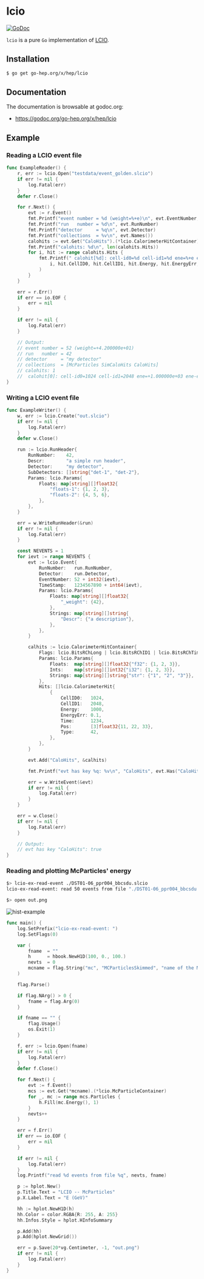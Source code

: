 # lcio

[![GoDoc](https://godoc.org/go-hep.org/x/hep/lcio?status.svg)](https://godoc.org/go-hep.org/x/hep/lcio)

`lcio` is a pure `Go` implementation of [LCIO](https://github.com/iLCSoft/LCIO).

## Installation

```sh
$ go get go-hep.org/x/hep/lcio
```

## Documentation

The documentation is browsable at godoc.org:

- https://godoc.org/go-hep.org/x/hep/lcio

## Example

### Reading a LCIO event file

[embedmd]:# (reader_test.go go /func ExampleReader/ /\n}/)
```go
func ExampleReader() {
	r, err := lcio.Open("testdata/event_golden.slcio")
	if err != nil {
		log.Fatal(err)
	}
	defer r.Close()

	for r.Next() {
		evt := r.Event()
		fmt.Printf("event number = %d (weight=%+e)\n", evt.EventNumber, evt.Weight())
		fmt.Printf("run   number = %d\n", evt.RunNumber)
		fmt.Printf("detector     = %q\n", evt.Detector)
		fmt.Printf("collections  = %v\n", evt.Names())
		calohits := evt.Get("CaloHits").(*lcio.CalorimeterHitContainer)
		fmt.Printf("calohits: %d\n", len(calohits.Hits))
		for i, hit := range calohits.Hits {
			fmt.Printf(" calohit[%d]: cell-id0=%d cell-id1=%d ene=%+e ene-err=%+e\n",
				i, hit.CellID0, hit.CellID1, hit.Energy, hit.EnergyErr,
			)
		}
	}

	err = r.Err()
	if err == io.EOF {
		err = nil
	}

	if err != nil {
		log.Fatal(err)
	}

	// Output:
	// event number = 52 (weight=+4.200000e+01)
	// run   number = 42
	// detector     = "my detector"
	// collections  = [McParticles SimCaloHits CaloHits]
	// calohits: 1
	//  calohit[0]: cell-id0=1024 cell-id1=2048 ene=+1.000000e+03 ene-err=+1.000000e-01
}
```

### Writing a LCIO event file

[embedmd]:# (writer_test.go go /func ExampleWriter/ /\n}/)
```go
func ExampleWriter() {
	w, err := lcio.Create("out.slcio")
	if err != nil {
		log.Fatal(err)
	}
	defer w.Close()

	run := lcio.RunHeader{
		RunNumber:    42,
		Descr:        "a simple run header",
		Detector:     "my detector",
		SubDetectors: []string{"det-1", "det-2"},
		Params: lcio.Params{
			Floats: map[string][]float32{
				"floats-1": {1, 2, 3},
				"floats-2": {4, 5, 6},
			},
		},
	}

	err = w.WriteRunHeader(&run)
	if err != nil {
		log.Fatal(err)
	}

	const NEVENTS = 1
	for ievt := range NEVENTS {
		evt := lcio.Event{
			RunNumber:   run.RunNumber,
			Detector:    run.Detector,
			EventNumber: 52 + int32(ievt),
			TimeStamp:   1234567890 + int64(ievt),
			Params: lcio.Params{
				Floats: map[string][]float32{
					"_weight": {42},
				},
				Strings: map[string][]string{
					"Descr": {"a description"},
				},
			},
		}

		calhits := lcio.CalorimeterHitContainer{
			Flags: lcio.BitsRChLong | lcio.BitsRChID1 | lcio.BitsRChTime | lcio.BitsRChNoPtr | lcio.BitsRChEnergyError,
			Params: lcio.Params{
				Floats:  map[string][]float32{"f32": {1, 2, 3}},
				Ints:    map[string][]int32{"i32": {1, 2, 3}},
				Strings: map[string][]string{"str": {"1", "2", "3"}},
			},
			Hits: []lcio.CalorimeterHit{
				{
					CellID0:   1024,
					CellID1:   2048,
					Energy:    1000,
					EnergyErr: 0.1,
					Time:      1234,
					Pos:       [3]float32{11, 22, 33},
					Type:      42,
				},
			},
		}

		evt.Add("CaloHits", &calhits)

		fmt.Printf("evt has key %q: %v\n", "CaloHits", evt.Has("CaloHits"))

		err = w.WriteEvent(&evt)
		if err != nil {
			log.Fatal(err)
		}
	}

	err = w.Close()
	if err != nil {
		log.Fatal(err)
	}

	// Output:
	// evt has key "CaloHits": true
}
```

### Reading and plotting McParticles' energy

```sh
$> lcio-ex-read-event ./DST01-06_ppr004_bbcsdu.slcio
lcio-ex-read-event: read 50 events from file "./DST01-06_ppr004_bbcsdu.slcio"

$> open out.png
```

![hist-example](https://codeberg.org/go-hep/hep/raw/branch/main/lcio/example/lcio-ex-read-event/out.png)

[embedmd]:# (example/lcio-ex-read-event/main.go go /func main/ /\n}/)
```go
func main() {
	log.SetPrefix("lcio-ex-read-event: ")
	log.SetFlags(0)

	var (
		fname  = ""
		h      = hbook.NewH1D(100, 0., 100.)
		nevts  = 0
		mcname = flag.String("mc", "MCParticlesSkimmed", "name of the MCParticle collection to read")
	)

	flag.Parse()

	if flag.NArg() > 0 {
		fname = flag.Arg(0)
	}

	if fname == "" {
		flag.Usage()
		os.Exit(1)
	}

	f, err := lcio.Open(fname)
	if err != nil {
		log.Fatal(err)
	}
	defer f.Close()

	for f.Next() {
		evt := f.Event()
		mcs := evt.Get(*mcname).(*lcio.McParticleContainer)
		for _, mc := range mcs.Particles {
			h.Fill(mc.Energy(), 1)
		}
		nevts++
	}

	err = f.Err()
	if err == io.EOF {
		err = nil
	}

	if err != nil {
		log.Fatal(err)
	}
	log.Printf("read %d events from file %q", nevts, fname)

	p := hplot.New()
	p.Title.Text = "LCIO -- McParticles"
	p.X.Label.Text = "E (GeV)"

	hh := hplot.NewH1D(h)
	hh.Color = color.RGBA{R: 255, A: 255}
	hh.Infos.Style = hplot.HInfoSummary

	p.Add(hh)
	p.Add(hplot.NewGrid())

	err = p.Save(20*vg.Centimeter, -1, "out.png")
	if err != nil {
		log.Fatal(err)
	}
}
```

